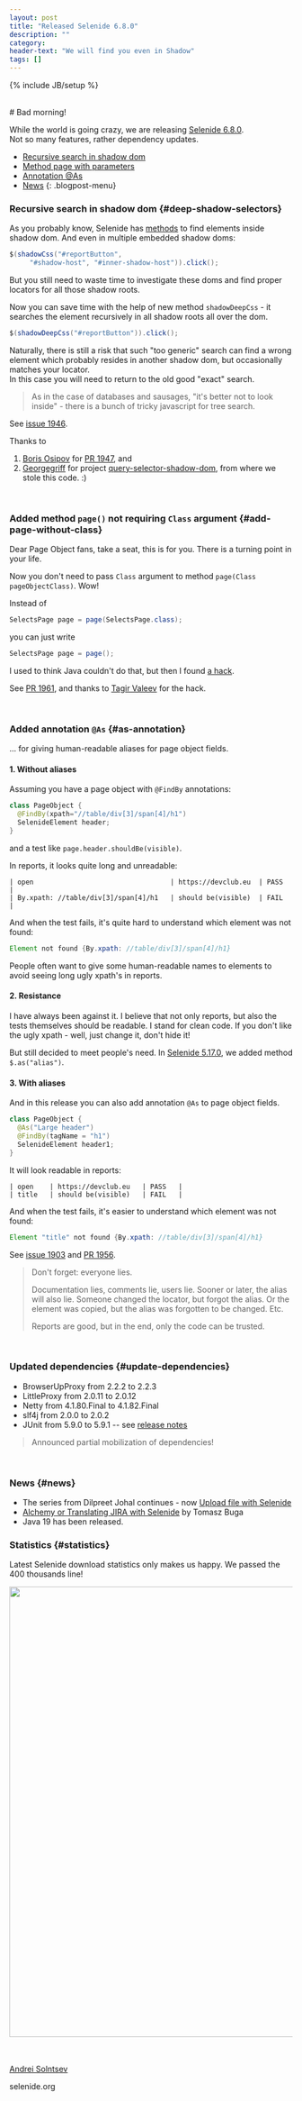 ```yaml
---
layout: post
title: "Released Selenide 6.8.0"
description: ""
category:
header-text: "We will find you even in Shadow"
tags: []
---
```

{% include JB/setup %}

<br>
# Bad morning!

While the world is going crazy, we are releasing [Selenide 6.8.0](https://github.com/selenide/selenide/milestone/161?closed=1).  
Not so many features, rather dependency updates. 

* [Recursive search in shadow dom](#deep-shadow-selectors)
* [Method page with parameters](#add-page-without-class)
* [Annotation @As](#as-annotation)
* [News](#news)
{: .blogpost-menu}

### Recursive search in shadow dom {#deep-shadow-selectors}

As you probably know, Selenide has [methods](/2020/03/18/selenide-5.10.0) to find elements inside shadow dom. 
And even in multiple embedded shadow doms:

```java
$(shadowCss("#reportButton", 
     "#shadow-host", "#inner-shadow-host")).click();
```

But you still need to waste time to investigate these doms and find proper locators for all those shadow roots.

Now you can save time with the help of new method `shadowDeepCss` - it searches the element recursively in all shadow roots all over the dom. 

```java
$(shadowDeepCss("#reportButton")).click();
```

Naturally, there is still a risk that such "too generic" search can find a wrong element which probably resides in 
another shadow dom, but occasionally matches your locator.  
In this case you will need to return to the old good "exact" search.  

> As in the case of databases and sausages, "it's better not to look inside" - there is a bunch of tricky javascript for tree search.

See [issue 1946](https://github.com/selenide/selenide/issues/1946).

Thanks to 
1. [Boris Osipov](https://github.com/BorisOsipov) for [PR 1947](https://github.com/selenide/selenide/pull/1947), and
2. [Georgegriff](https://github.com/Georgegriff) for 
   project [query-selector-shadow-dom](https://github.com/Georgegriff/query-selector-shadow-dom), from where we stole this code. :)

<br>


### Added method `page()` not requiring `Class` argument {#add-page-without-class}

Dear Page Object fans, take a seat, this is for you. There is a turning point in your life.

Now you don't need to pass `Class` argument to method `page(Class pageObjectClass)`. Wow!

Instead of
```java
SelectsPage page = page(SelectsPage.class);
```

you can just write
```java
SelectsPage page = page();
```

I used to think Java couldn't do that, but then I found [a hack](https://twitter.com/tagir_valeev/status/1262763570904719361).

See [PR 1961](https://github.com/selenide/selenide/pull/1961),
and thanks to [Tagir Valeev](https://twitter.com/tagir_valeev) for the hack. 

<br>

### Added annotation `@As` {#as-annotation}
... for giving human-readable aliases for page object fields.

#### 1. Without aliases
Assuming you have a page object with `@FindBy` annotations:
```java
class PageObject {
  @FindBy(xpath="//table/div[3]/span[4]/h1")
  SelenideElement header;
}
```
and a test like `page.header.shouldBe(visible)`.

In reports, it looks quite long and unreadable:
```text
| open                                  | https://devclub.eu  | PASS  |
| By.xpath: //table/div[3]/span[4]/h1   | should be(visible)  | FAIL  |
```

And when the test fails, it's quite hard to understand which element was not found:
```java
Element not found {By.xpath: //table/div[3]/span[4]/h1}
```

People often want to give some human-readable names to elements to avoid seeing long ugly xpath's in reports.

#### 2. Resistance
I have always been against it.
I believe that not only reports, but also the tests themselves should be readable. I stand for clean code.
If you don't like the ugly xpath - well, just change it, don't hide it!

But still decided to meet people's need.
In [Selenide 5.17.0](/2020/12/26/selenide-5.17.0/), we added method `$.as("alias")`. 

#### 3. With aliases

And in this release you can also add annotation `@As` to page object fields. 

```java
class PageObject {
  @As("Large header")
  @FindBy(tagName = "h1")
  SelenideElement header1;
}
```

It will look readable in reports:
```text
| open    | https://devclub.eu   | PASS   |
| title   | should be(visible)   | FAIL   |
```

And when the test fails, it's easier to understand which element was not found:
```java
Element "title" not found {By.xpath: //table/div[3]/span[4]/h1}
```
See [issue 1903](https://github.com/selenide/selenide/issues/1903) and [PR 1956](https://github.com/selenide/selenide/pull/1956).

> Don't forget: everyone lies.
>
> Documentation lies, comments lie, users lie.
> Sooner or later, the alias will also lie. Someone changed the locator, but forgot the alias. 
> Or the element was copied, but the alias was forgotten to be changed. Etc.
>
> Reports are good, but in the end, only the code can be trusted.

<br>


### Updated dependencies {#update-dependencies}

* BrowserUpProxy from 2.2.2 to 2.2.3
* LittleProxy from 2.0.11 to 2.0.12
* Netty from 4.1.80.Final to 4.1.82.Final
* slf4j from 2.0.0 to 2.0.2
* JUnit from 5.9.0 to 5.9.1  --  see [release notes](https://junit.org/junit5/docs/5.9.1/release-notes/)

> Announced partial mobilization of dependencies!

<br>

### News {#news}

* The series from Dilpreet Johal continues - now [Upload file with Selenide](https://dev.to/automationbro/upload-file-with-selenide-1f2a)
* [Alchemy or Translating JIRA with Selenide](https://sdet-tomaszbuga.medium.com/test-automation-framework-selenium-with-java-alchemy-or-translating-jira-with-selenide-with-e8831ebfe337) by Tomasz Buga
* Java 19 has been released. 


### Statistics {#statistics}

Latest Selenide download statistics only makes us happy. We passed the 400 thousands line!

<center>
  <img src="{{ BASE_PATH }}/images/2022/09/selenide.downloads.png" width="800"/>
</center>

<br>

<br>

[Andrei Solntsev](http://asolntsev.github.io/)

selenide.org
